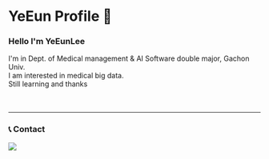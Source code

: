 # YeEun Profile 👋 


### Hello I'm YeEunLee <br>
I'm in Dept. of  Medical management & AI Software double major, Gachon Univ. <br>
I am interested in medical big data. <br>
Still learning and thanks<br><br><br><hr>


### 📞 Contact
<div style="display:flex; flex-direction:row;">
    <a href="mailto:leeyeeun@gachon.ac.kr">
        <img src="https://img.shields.io/badge/Gmail-EA4335?style=for-the-badge&logo=Gmail&logoColor=white"> 
    </a>
</div>
